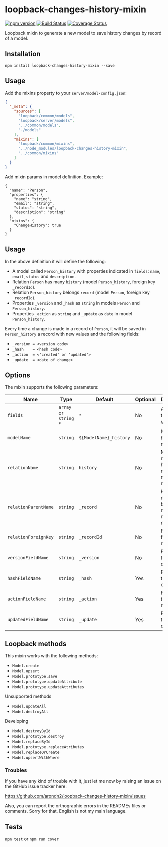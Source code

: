 loopback-changes-history-mixin
===============

[![npm version](https://badge.fury.io/js/loopback-changes-history-mixin.svg)](https://badge.fury.io/js/loopback-changes-history-mixin) [![Build Status](https://travis-ci.org/arondn2/loopback-changes-history-mixin.svg?branch=master)](https://travis-ci.org/arondn2/loopback-changes-history-mixin)
[![Coverage Status](https://coveralls.io/repos/github/arondn2/loopback-changes-history-mixin/badge.svg?branch=master)](https://coveralls.io/github/arondn2/loopback-changes-history-mixin?branch=master)

Loopback mixin to generate a new model to save history changes by record of a model.

## Installation

`npm install loopback-changes-history-mixin --save`

## Usage

Add the mixins property to your `server/model-config.json`:

```json
{
  "_meta": {
    "sources": [
      "loopback/common/models",
      "loopback/server/models",
      "../common/models",
      "./models"
    ],
    "mixins": [
      "loopback/common/mixins",
      "../node_modules/loopback-changes-history-mixin",
      "../common/mixins"
    ]
  }
}
```

Add mixin params in model definition. Example:
```
{
  "name": "Person",
  "properties": {
    "name": "string",
    "email": "string",
    "status": "string",
    "description": "string"
  },
  "mixins": {
    "ChangeHistory": true
  }
}
```

## Usage

In the above definition it will define the following:
- A model called `Person_history` with properties indicated in `fields`: `name`, `email`, `status` and `description`.
- Relation `Person` has many `history` (model `Person_history`, foreign key `_recordId`).
- Relation `Person_history` belongs `record` (model `Person`, foreign key `_recordId`).
- Properties `_version` and `_hash` as `string` in models `Person` and `Person_history`.
- Properties `_action` as `string` and `_update` as `date` in model `Person_history`.

Every time a change is made in a record of `Person`, it will be saved in `Person_history` a record with new values
and the following fields:
- `_version = <version code>`
- `_hash    = <hash code>`
- `_action  = <'created' or 'updated'>`
- `_update  = <date of change>`

## Options

The mixin supports the following parameters:

 Name                 | Type                    | Default                | Optional | Description
----------------------|-------------------------|------------------------|----------|------------
 `fields`             | `array` or `string` `*` | `*`                    | No       | Array with the fields to version.
 `modelName`          | `string`                | `${ModelName}_history` | No       | Name to history model
 `relationName`       | `string`                | `history`              | No       | Model has many history model relation name.
 `relationParentName` | `string`                | `_record`              | No       | History model belongs to model relation name.
 `relationForeignKey` | `string`                | `_recordId`            | No       | Foreign key for relations.
 `versionFieldName`   | `string`                | `_version`             | No       | Field name to version code.
 `hashFieldName`      | `string`                | `_hash`                | Yes      | Field name to hash code.
 `actionFieldName`    | `string`                | `_action`              | Yes      | Field name to action name.
 `updatedFieldName`   | `string`                | `_update`              | Yes      | Field name to update date.

###

## Loopback methods

This mixin works with the following methods:

  - `Model.create`
  - `Model.upsert`
  - `Model.prototype.save`
  - `Model.prototype.updateAttribute`
  - `Model.prototype.updateAttributes`

Unsupported methods

  - `Model.updateAll`
  - `Model.destroyAll`

Developing
  - `Model.destroyById`
  - `Model.prototype.destroy`
  - `Model.replaceById`
  - `Model.prototype.replaceAtributes`
  - `Model.replaceOrCreate`
  - `Model.upsertWithWhere`

### Troubles

If you have any kind of trouble with it, just let me now by raising an issue on the GitHub issue tracker here:

https://github.com/arondn2/loopback-changes-history-mixin/issues

Also, you can report the orthographic errors in the READMEs files or comments. Sorry for that, English is not my main language.

## Tests

`npm test` or `npm run cover`

